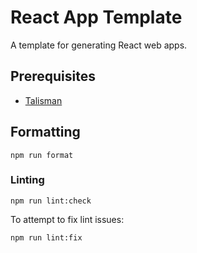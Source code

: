 # React App Template

A template for generating React web apps.

## Prerequisites

- [Talisman](https://thoughtworks.github.io/talisman/docs/installation/global-hook/)

## Formatting

```shell
npm run format
```

### Linting

```shell
npm run lint:check
```

To attempt to fix lint issues:

```shell
npm run lint:fix
```
